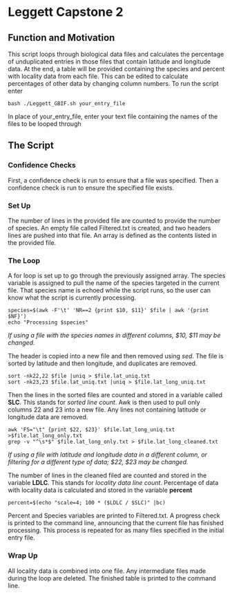 # Leggett Capstone 2
## Function and Motivation
This script loops through biological data files and calculates the percentage of unduplicated entries in those files that contain latitude and longitude data. At the end, a table will be provided containing the species and percent with locality data from each file. This can be edited to calculate percentages of other data by changing column numbers. 
To run the script enter
```
bash ./Leggett_GBIF.sh your_entry_file
```
In place of your_entry_file, enter your text file containing the names of the files to be looped through
## The Script
### Confidence Checks
First, a confidence check is run to ensure that a file was specified.
Then a confidence check is run to ensure the specified file exists. 
### Set Up
The number of lines in the provided file are counted to provide the number of species. 
An empty file called Filtered.txt is created, and two headers lines are pushed into that file. 
An array is defined as the contents listed in the provided file.
### The Loop
A for loop is set up to go through the previously assigned array. 
The species variable is assigned to pull the name of the species targeted in the current file. That species name is echoed while the script runs, so the user can know what the script is currently processing.
```
species=$(awk -F'\t' 'NR==2 {print $10, $11}' $file | awk '{print $NF}')
echo "Processing $species"
```
*If using a file with the species names in different columns, $10, $11 may be changed.*

The header is copied into a new file and then removed using *sed*. 
The file is sorted by latitude and then longitude, and duplicates are removed.
```
sort -nk22,22 $file |uniq > $file.lat_uniq.txt
sort -nk23,23 $file.lat_uniq.txt |uniq > $file.lat_long_uniq.txt
```
Then the lines in the sorted files are counted and stored in a variable called **SLC**. This stands for *sorted line count*.
Awk is then used to pull only columns 22 and 23 into a new file. 
Any lines not containing latitude or longitude data are removed.
```
awk 'FS="\t" {print $22, $23}' $file.lat_long_uniq.txt >$file.lat_long_only.txt
grep -v "^\s*$" $file.lat_long_only.txt > $file.lat_long_cleaned.txt
```
*If using a file with latitude and longitude data in a different column, or filtering for a different type of data; $22, $23 may be changed.*

The number of lines in the cleaned filed are counted and stored in the variable **LDLC**. This stands for *locality data line count*.
Percentage of data with locality data is calculated and stored in the variable **percent**
```
percent=$(echo "scale=4; 100 * ($LDLC / $SLC)" |bc)
```
Percent and Species variables are printed to Filtered.txt. A progress check is printed to the command line, announcing that the current file has finished processing.
This process is repeated for as many files specified in the initial entry file.
### Wrap Up
All locality data is combined into one file. 
Any intermediate files made during the loop are deleted. 
The finished table is printed to the command line.




